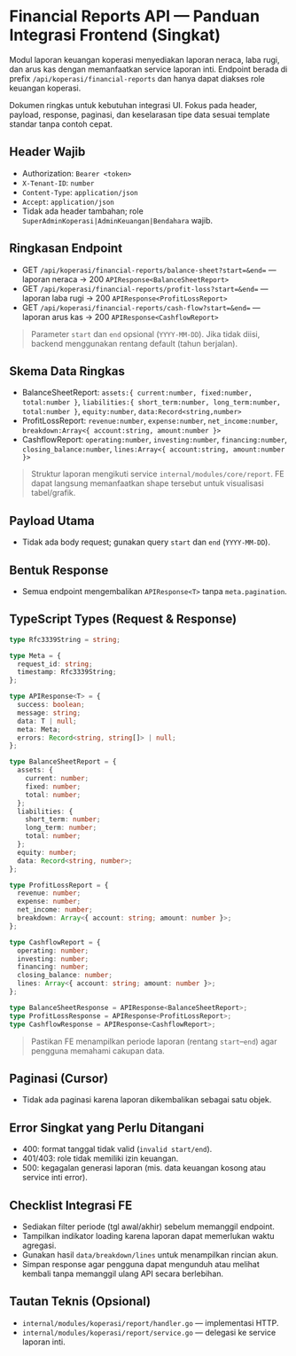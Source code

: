 # Financial Reports API — Panduan Integrasi Frontend (Singkat)

Modul laporan keuangan koperasi menyediakan laporan neraca, laba rugi, dan arus kas dengan memanfaatkan service laporan inti. Endpoint berada di prefix `/api/koperasi/financial-reports` dan hanya dapat diakses role keuangan koperasi.

Dokumen ringkas untuk kebutuhan integrasi UI. Fokus pada header, payload, response, paginasi, dan keselarasan tipe data sesuai template standar tanpa contoh cepat.

## Header Wajib

- Authorization: `Bearer <token>`
- `X-Tenant-ID`: `number`
- `Content-Type`: `application/json`
- `Accept`: `application/json`
- Tidak ada header tambahan; role `SuperAdminKoperasi|AdminKeuangan|Bendahara` wajib.

## Ringkasan Endpoint

- GET `/api/koperasi/financial-reports/balance-sheet?start=&end=` — laporan neraca → 200 `APIResponse<BalanceSheetReport>`
- GET `/api/koperasi/financial-reports/profit-loss?start=&end=` — laporan laba rugi → 200 `APIResponse<ProfitLossReport>`
- GET `/api/koperasi/financial-reports/cash-flow?start=&end=` — laporan arus kas → 200 `APIResponse<CashflowReport>`

> Parameter `start` dan `end` opsional (`YYYY-MM-DD`). Jika tidak diisi, backend menggunakan rentang default (tahun berjalan).

## Skema Data Ringkas

- BalanceSheetReport: `assets:{ current:number, fixed:number, total:number }`, `liabilities:{ short_term:number, long_term:number, total:number }`, `equity:number`, `data:Record<string,number>`
- ProfitLossReport: `revenue:number`, `expense:number`, `net_income:number`, `breakdown:Array<{ account:string, amount:number }>`
- CashflowReport: `operating:number`, `investing:number`, `financing:number`, `closing_balance:number`, `lines:Array<{ account:string, amount:number }>`

> Struktur laporan mengikuti service `internal/modules/core/report`. FE dapat langsung memanfaatkan shape tersebut untuk visualisasi tabel/grafik.

## Payload Utama

- Tidak ada body request; gunakan query `start` dan `end` (`YYYY-MM-DD`).

## Bentuk Response

- Semua endpoint mengembalikan `APIResponse<T>` tanpa `meta.pagination`.

## TypeScript Types (Request & Response)

```ts
type Rfc3339String = string;

type Meta = {
  request_id: string;
  timestamp: Rfc3339String;
};

type APIResponse<T> = {
  success: boolean;
  message: string;
  data: T | null;
  meta: Meta;
  errors: Record<string, string[]> | null;
};

type BalanceSheetReport = {
  assets: {
    current: number;
    fixed: number;
    total: number;
  };
  liabilities: {
    short_term: number;
    long_term: number;
    total: number;
  };
  equity: number;
  data: Record<string, number>;
};

type ProfitLossReport = {
  revenue: number;
  expense: number;
  net_income: number;
  breakdown: Array<{ account: string; amount: number }>;
};

type CashflowReport = {
  operating: number;
  investing: number;
  financing: number;
  closing_balance: number;
  lines: Array<{ account: string; amount: number }>;
};

type BalanceSheetResponse = APIResponse<BalanceSheetReport>;
type ProfitLossResponse = APIResponse<ProfitLossReport>;
type CashflowResponse = APIResponse<CashflowReport>;
```

> Pastikan FE menampilkan periode laporan (rentang `start`–`end`) agar pengguna memahami cakupan data.

## Paginasi (Cursor)

- Tidak ada paginasi karena laporan dikembalikan sebagai satu objek.

## Error Singkat yang Perlu Ditangani

- 400: format tanggal tidak valid (`invalid start/end`).
- 401/403: role tidak memiliki izin keuangan.
- 500: kegagalan generasi laporan (mis. data keuangan kosong atau service inti error).

## Checklist Integrasi FE

- Sediakan filter periode (tgl awal/akhir) sebelum memanggil endpoint.
- Tampilkan indikator loading karena laporan dapat memerlukan waktu agregasi.
- Gunakan hasil `data/breakdown/lines` untuk menampilkan rincian akun.
- Simpan response agar pengguna dapat mengunduh atau melihat kembali tanpa memanggil ulang API secara berlebihan.

## Tautan Teknis (Opsional)

- `internal/modules/koperasi/report/handler.go` — implementasi HTTP.
- `internal/modules/koperasi/report/service.go` — delegasi ke service laporan inti.
